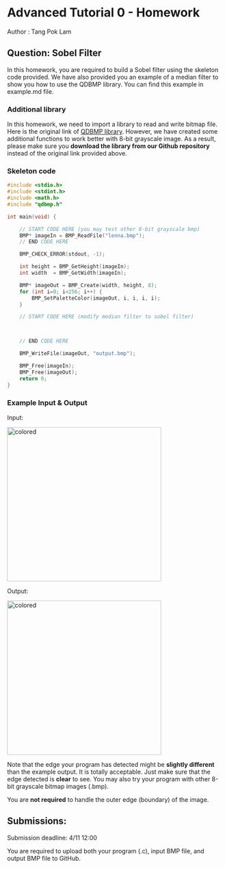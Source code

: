 # Advanced Tutorial 0 -  Homework

Author : Tang Pok Lam

## Question: Sobel Filter

In this homework, you are required to build a Sobel filter using the skeleton code provided. We have also provided you an example of a median filter to show you how to use the QDBMP library. You can find this example in example.md file.

### Additional library

In this homework, we need to import a library to read and write bitmap file. Here is the original link of [QDBMP library](http://qdbmp.sourceforge.net/). However, we have created some additional functions to work better with 8-bit grayscale image. As a result, please make sure you **download the library from our Github repository** instead of the original link provided above.

### Skeleton code
```c
#include <stdio.h>
#include <stdint.h>
#include <math.h>
#include "qdbmp.h"

int main(void) {

    // START CODE HERE (you may test other 8-bit grayscale bmp)
    BMP* imageIn = BMP_ReadFile("lenna.bmp");
    // END CODE HERE

    BMP_CHECK_ERROR(stdout, -1);

    int height = BMP_GetHeight(imageIn);
    int width  = BMP_GetWidth(imageIn);

    BMP* imageOut = BMP_Create(width, height, 8);
    for (int i=0; i<256; i++) {
    	BMP_SetPaletteColor(imageOut, i, i, i, i);
    }

    // START CODE HERE (modify median filter to sobel filter)



    // END CODE HERE

    BMP_WriteFile(imageOut, "output.bmp");

    BMP_Free(imageIn);
    BMP_Free(imageOut);
    return 0;
}
```
### Example Input & Output
Input:

<img width="360" alt="colored" src="https://upload.wikimedia.org/wikipedia/commons/thumb/3/3f/Bikesgray.jpg/300px-Bikesgray.jpg">

Output:

<img width="360" alt="colored" src="https://upload.wikimedia.org/wikipedia/commons/thumb/2/24/Bikesgray_sobel.JPG/300px-Bikesgray_sobel.JPG">

Note that the edge your program has detected might be **slightly different** than the example output. It is totally acceptable. Just make sure that the edge detected is **clear** to see. You may also try your program with other 8-bit grayscale bitmap images (.bmp).

You are **not required** to handle the outer edge (boundary) of the image.

## Submissions:

Submission deadline: 4/11 12:00

You are required to upload both your program (.c), input BMP file, and output BMP file to GitHub.
